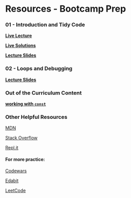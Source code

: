 # Resources - Bootcamp Prep

### 01 - Introduction and Tidy Code 

**[Live Lecture](https://youtu.be/siba3WNj2vg)**

**[Live Solutions](https://youtu.be/428qNkezyVw)**

**[Lecture Slides](notes/01_introductionAndTidyCode/itc.pdf)**

### 02 - Loops and Debugging 

<!-- **[Live Lecture](https://youtu.be/siba3WNj2vg)**

**[Live Solutions](https://youtu.be/428qNkezyVw)** -->

**[Lecture Slides](notes/02_loopsAndDebugging/02.Loops-and-Debugging.pdf)**

### Out of the Curriculum Content

**[working with `const`](notes/learning_extra_features/const.js)**

### Other Helpful Resources

[MDN](https://developer.mozilla.org/en-US/docs/Web/JavaScript)

[Stack Overflow](https://stackoverflow.com/)

[Repl.it](https://repl.it/)

#### For more practice: 

[Codewars](https://www.codewars.com/) 

[Edabit](https://edabit.com/)

[LeetCode](https://leetcode.com/)




